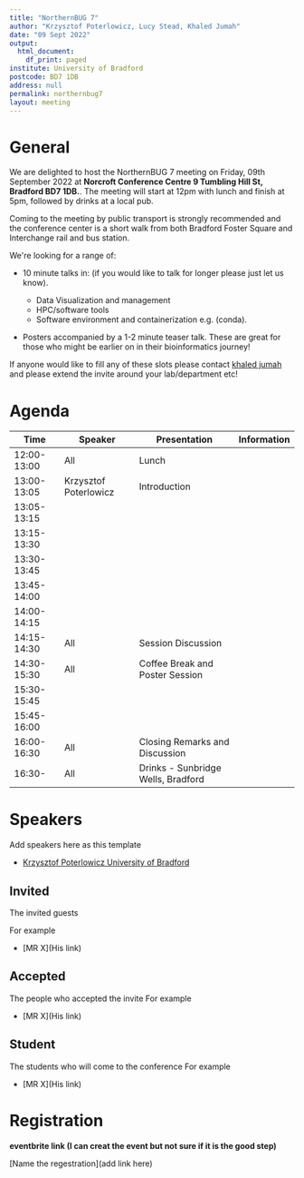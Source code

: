 ```yaml
---
title: "NorthernBUG 7"
author: "Krzysztof Poterlowicz, Lucy Stead, Khaled Jumah"
date: "09 Sept 2022"
output:
  html_document:
    df_print: paged
institute: University of Bradford
postcode: BD7 1DB
address: null
permalink: northernbug7
layout: meeting
---
```


# General

<!-- <iframe src="https://www.google.com/maps/embed?pb=!1m18!1m12!1m3!1d2844.7825223944224!2d-1.7649352000000105!3d53.792291100000035!2m3!1f0!2f0!3f0!3m2!1i1024!2i768!4f13.1!3m3!1m2!1s0x487be6b45701fa61%3A0x24e69d65bf14dcbd!2s9%20Tumbling%20Hill%20St%2C%20Bradford%20BD7%201DB!5e1!3m2!1sen!2suk!4v1656680515875!5m2!1sen!2suk" width="600" height="450" frameborder="0" style="border:0" allowfullscreen></iframe> -->


We are delighted to host the NorthernBUG 7 meeting on Friday, 09th September 2022 at **Norcroft Conference Centre 9 Tumbling Hill St, Bradford BD7 1DB.**. The meeting will start at 12pm with lunch and finish at 5pm, followed by drinks at a local pub. 

Coming to the meeting by public transport is strongly recommended and the conference center is a short walk from both Bradford Foster Square and Interchange rail and bus station.

We're looking for a range of:

* 10 minute talks in: (if you would like to talk for longer please just let us know).
  * Data Visualization and management
  * HPC/software tools
  * Software environment and containerization e.g. (conda). 

* Posters accompanied by a 1-2 minute teaser talk. These are great for those who might be earlier on in their bioinformatics journey!



If anyone would like to fill any of these slots please contact [khaled jumah](mailto:k.jumah@bradford.ac.uk) and please extend the invite around your lab/department etc!


# Agenda

| Time          | Speaker | Presentation | Information |
|---------------|---------|--------------|-------------|
| 12:00-13:00 | All  | Lunch |  |
| 13:00-13:05 | Krzysztof Poterlowicz | Introduction  |  |
| 13:05-13:15 |  |  |  |
| 13:15-13:30 |  |  |  |
| 13:30-13:45 |  |  |  |
| 13:45-14:00 |  |  |  |
| 14:00-14:15 |  |  |  |
| 14:15-14:30 | All |Session Discussion |  |
| 14:30-15:30 | All | Coffee Break and Poster Session |  |
| 15:30-15:45 |  |  |  |
| 15:45-16:00 |  |  |  |
| 16:00-16:30 | All |Closing Remarks and Discussion |  |
| 16:30-      | All | Drinks - Sunbridge Wells, Bradford |  |
  
  
# Speakers

Add speakers here as this template

- [Krzysztof Poterlowicz University of Bradford](https://www.bradford.ac.uk/staff/KPoterlowicz1)

## Invited
The invited guests

For example 

- [MR X](His link)


## Accepted
The people who accepted the invite
For example 

- [MR X](His link)

## Student
The students who will come to the conference
For example 

- [MR X](His link)

# Registration

**eventbrite link (I can creat the event but not sure if it is the good step)** 

[Name the regestration](add link here)
